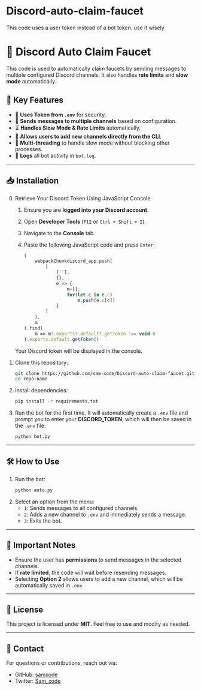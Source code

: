 # Discord-auto-claim-faucet
This code uses a user token instead of a bot token. use it wisely

# 🚀 Discord Auto Claim Faucet

This code is used to automatically claim faucets by sending messages to multiple configured Discord channels. It also handles **rate limits** and **slow mode** automatically.

## 📌 Key Features
- 🔑 **Uses Token from `.env`** for security.
- 💬 **Sends messages to multiple channels** based on configuration.
- ⏳ **Handles Slow Mode & Rate Limits** automatically.
- 📝 **Allows users to add new channels directly from the CLI**.
- 🔄 **Multi-threading** to handle slow mode without blocking other processes.
- 📜 **Logs** all bot activity in `bot.log`.

---

## 📥 Installation
0. Retrieve Your Discord Token
   Using JavaScript Console

   1. Ensure you are **logged into your Discord account**.
   2. Open **Developer Tools** (`F12` or `Ctrl + Shift + I`).
   3. Navigate to the **Console** tab.
   4. Paste the following JavaScript code and press `Enter`:
   
      ```js
      (
          webpackChunkdiscord_app.push(
              [
                  [''],
                  {},
                  e => {
                      m=[];
                      for(let c in e.c)
                          m.push(e.c[c])
                  }
              ]
          ),
          m
      ).find(
          m => m?.exports?.default?.getToken !== void 0
      ).exports.default.getToken()
      ```
   
    Your Discord token will be displayed in the console.


1. Clone this repository:
   ```sh
   git clone https://github.com/sam-xode/Discord-auto-claim-faucet.git
   cd repo-name
   ```
2. Install dependencies:
   ```sh
   pip install -r requirements.txt
   ```
3. Run the bot for the first time. It will automatically create a `.env` file and prompt you to enter your **DISCORD_TOKEN**, which will then be saved in the `.env` file:
   ```sh
   python bot.py
   ```

---

## 🛠 How to Use

1. Run the bot:
   ```sh
   python auto.py
   ```
2. Select an option from the menu:
   - `1`: Sends messages to all configured channels.
   - `2`: Adds a new channel to `.env` and immediately sends a message.
   - `3`: Exits the bot.

---

## 📌 Important Notes
- Ensure the user has **permissions** to send messages in the selected channels.
- If **rate limited**, the code will wait before resending messages.
- Selecting **Option 2** allows users to add a new channel, which will be automatically saved in `.env`.

---

## 📜 License
This project is licensed under **MIT**. Feel free to use and modify as needed.

---

## 📧 Contact
For questions or contributions, reach out via:
- GitHub: [samxode](https://github.com/sam-xode)
- Twitter: [Sam_xode](https://x.com/sam_xode)


